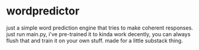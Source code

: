 # wordpredictor
just a simple word prediction engine that tries to make coherent responses.
<br>just run main.py, i've pre-trained it to kinda work decently, you can always flush that and train it on your own stuff. made for a little substack thing. 
